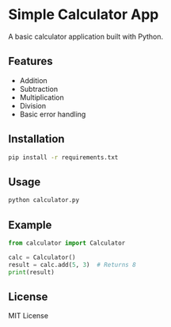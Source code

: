 # Simple Calculator App

A basic calculator application built with Python.

## Features

- Addition 
- Subtraction
- Multiplication
- Division
- Basic error handling

## Installation

```bash
pip install -r requirements.txt
```

## Usage

```bash
python calculator.py
```

## Example

```python
from calculator import Calculator

calc = Calculator()
result = calc.add(5, 3)  # Returns 8
print(result)
```

## License

MIT License
